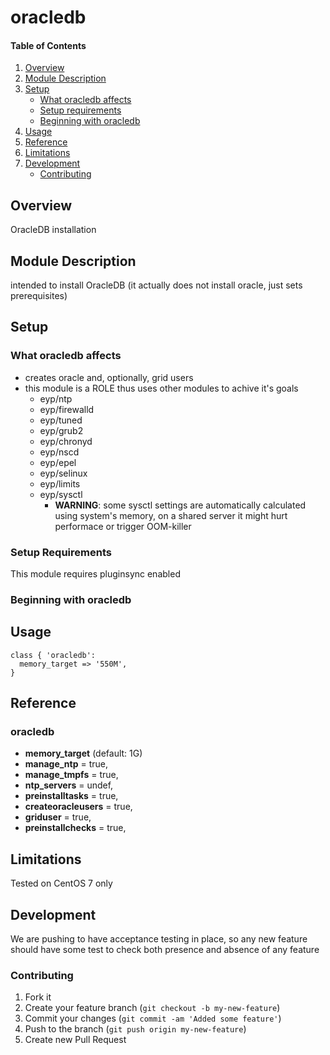 # oracledb

#### Table of Contents

1. [Overview](#overview)
2. [Module Description](#module-description)
3. [Setup](#setup)
    * [What oracledb affects](#what-oracledb-affects)
    * [Setup requirements](#setup-requirements)
    * [Beginning with oracledb](#beginning-with-oracledb)
4. [Usage](#usage)
5. [Reference](#reference)
5. [Limitations](#limitations)
6. [Development](#development)
    * [Contributing](#contributing)
## Overview

OracleDB installation

## Module Description

intended to install OracleDB (it actually does not install oracle, just sets prerequisites)

## Setup

### What oracledb affects

* creates oracle and, optionally, grid users
* this module is a ROLE thus uses other modules to achive it's goals
  * eyp/ntp
  * eyp/firewalld
  * eyp/tuned
  * eyp/grub2
  * eyp/chronyd
  * eyp/nscd
  * eyp/epel
  * eyp/selinux
  * eyp/limits
  * eyp/sysctl
    * **WARNING**: some sysctl settings are automatically calculated using system's memory, on a shared server it might hurt performace or trigger OOM-killer

### Setup Requirements

This module requires pluginsync enabled

### Beginning with oracledb



## Usage

```puppet
class { 'oracledb':
  memory_target => '550M',
}
```

## Reference

### oracledb

* **memory_target** (default: 1G)
* **manage_ntp**        = true,
* **manage_tmpfs**      = true,
* **ntp_servers**       = undef,
* **preinstalltasks**   = true,
* **createoracleusers** = true,
* **griduser**          = true,
* **preinstallchecks**  = true,

## Limitations

Tested on CentOS 7 only

## Development

We are pushing to have acceptance testing in place, so any new feature should
have some test to check both presence and absence of any feature

### Contributing

1. Fork it
2. Create your feature branch (`git checkout -b my-new-feature`)
3. Commit your changes (`git commit -am 'Added some feature'`)
4. Push to the branch (`git push origin my-new-feature`)
5. Create new Pull Request
